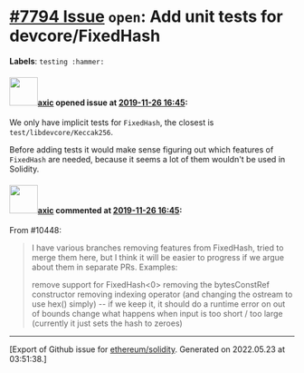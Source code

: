 # [\#7794 Issue](https://github.com/ethereum/solidity/issues/7794) `open`: Add unit tests for devcore/FixedHash
**Labels**: `testing :hammer:`


#### <img src="https://avatars.githubusercontent.com/u/20340?v=4" width="50">[axic](https://github.com/axic) opened issue at [2019-11-26 16:45](https://github.com/ethereum/solidity/issues/7794):

We only have implicit tests for `FixedHash`, the closest is `test/libdevcore/Keccak256`.

Before adding tests it would make sense figuring out which features of `FixedHash` are needed, because it seems a lot of them wouldn't be used in Solidity.

#### <img src="https://avatars.githubusercontent.com/u/20340?v=4" width="50">[axic](https://github.com/axic) commented at [2019-11-26 16:45](https://github.com/ethereum/solidity/issues/7794#issuecomment-742857917):

From #10448:
> I have various branches removing features from FixedHash, tried to merge them here, but I think it will be easier to progress if we argue about them in separate PRs. Examples:
> 
> remove support for FixedHash<0>
> removing the bytesConstRef constructor
> removing indexing operator (and changing the ostream to use hex() simply) -- if we keep it, it should do a runtime error on out of bounds
> change what happens when input is too short / too large (currently it just sets the hash to zeroes)


-------------------------------------------------------------------------------



[Export of Github issue for [ethereum/solidity](https://github.com/ethereum/solidity). Generated on 2022.05.23 at 03:51:38.]

